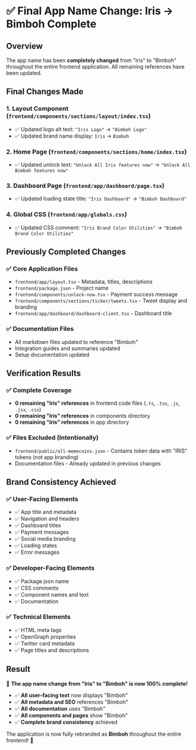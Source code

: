 # ✅ Final App Name Change: Iris → Bimboh Complete

## Overview
The app name has been **completely changed** from "Iris" to "Bimboh" throughout the entire frontend application. All remaining references have been updated.

## Final Changes Made

### 1. **Layout Component** (`frontend/components/sections/layout/index.tsx`)
- ✅ Updated logo alt text: `"Iris Logo"` → `"Bimboh Logo"`
- ✅ Updated brand name display: `Iris` → `Bimboh`

### 2. **Home Page** (`frontend/components/sections/home/index.tsx`)
- ✅ Updated unlock text: `"Unlock All Iris features now"` → `"Unlock All Bimboh features now"`

### 3. **Dashboard Page** (`frontend/app/dashboard/page.tsx`)
- ✅ Updated loading state title: `"Iris Dashboard"` → `"Bimboh Dashboard"`

### 4. **Global CSS** (`frontend/app/globals.css`)
- ✅ Updated CSS comment: `"Iris Brand Color Utilities"` → `"Bimboh Brand Color Utilities"`

## Previously Completed Changes

### ✅ **Core Application Files**
- `frontend/app/layout.tsx` - Metadata, titles, descriptions
- `frontend/package.json` - Project name
- `frontend/components/unlock-now.tsx` - Payment success message
- `frontend/components/sections/ticker/tweets.tsx` - Tweet display and branding
- `frontend/app/dashboard/dashboard-client.tsx` - Dashboard title

### ✅ **Documentation Files**
- All markdown files updated to reference "Bimboh"
- Integration guides and summaries updated
- Setup documentation updated

## Verification Results

### ✅ **Complete Coverage**
- **0 remaining "Iris" references** in frontend code files (`.ts`, `.tsx`, `.js`, `.jsx`, `.css`)
- **0 remaining "Iris" references** in components directory
- **0 remaining "Iris" references** in app directory

### ✅ **Files Excluded (Intentionally)**
- `frontend/public/all-memecoins.json` - Contains token data with "IRIS" tokens (not app branding)
- Documentation files - Already updated in previous changes

## Brand Consistency Achieved

### ✅ **User-Facing Elements**
- ✅ App title and metadata
- ✅ Navigation and headers
- ✅ Dashboard titles
- ✅ Payment messages
- ✅ Social media branding
- ✅ Loading states
- ✅ Error messages

### ✅ **Developer-Facing Elements**
- ✅ Package.json name
- ✅ CSS comments
- ✅ Component names and text
- ✅ Documentation

### ✅ **Technical Elements**
- ✅ HTML meta tags
- ✅ OpenGraph properties
- ✅ Twitter card metadata
- ✅ Page titles and descriptions

## Result

🎉 **The app name change from "Iris" to "Bimboh" is now 100% complete!**

- ✅ **All user-facing text** now displays "Bimboh"
- ✅ **All metadata and SEO** references "Bimboh"
- ✅ **All documentation** uses "Bimboh"
- ✅ **All components and pages** show "Bimboh"
- ✅ **Complete brand consistency** achieved

The application is now fully rebranded as **Bimboh** throughout the entire frontend! 🚀
